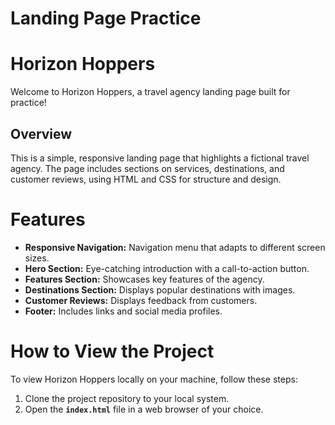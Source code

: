 # Landing Page Practice
# Horizon Hoppers
Welcome to Horizon Hoppers, a travel agency landing page built for practice!

## Overview
This is a simple, responsive landing page that highlights a fictional travel agency. The page includes sections on services, destinations, and customer reviews, using HTML and CSS for structure and design.

# Features
- **Responsive Navigation:** Navigation menu that adapts to different screen sizes.
- **Hero Section:** Eye-catching introduction with a call-to-action button.
- **Features Section:** Showcases key features of the agency.
- **Destinations Section:** Displays popular destinations with images.
- **Customer Reviews:** Displays feedback from customers.
- **Footer:** Includes links and social media profiles.

# How to View the Project

To view Horizon Hoppers locally on your machine, follow these steps:

1. Clone the project repository to your local system.
2. Open the **`index.html`** file in a web browser of your choice.
